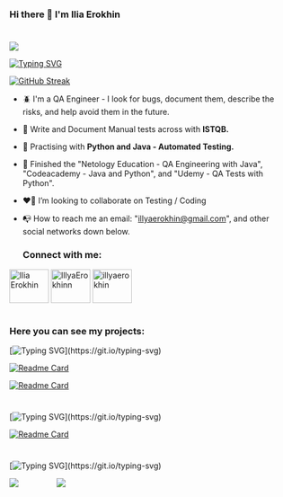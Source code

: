 ### Hi there 👋 I'm Ilia Erokhin
#
![](https://komarev.com/ghpvc/?username=Ilya-Erokhin)

[![Typing SVG](https://readme-typing-svg.herokuapp.com?color=%2336BCF7&lines=I'm+currently+a+QA+Engineer)](https://git.io/typing-svg)

[![GitHub Streak](https://github-readme-streak-stats.herokuapp.com/?user=Ilya-Erokhin)](https://git.io/streak-stats)


- 🪲 I'm a QA Engineer - I look for bugs, document them, describe the risks, and help avoid them in the future.
- 📜 Write and Document Manual tests across with **ISTQB.**
- 🧠 Practising with **Python and Java - Automated Testing.**
- 🎌 Finished the "Netology Education - QA Engineering with Java", "Codeacademy - Java and Python", and "Udemy - QA Tests with Python".
- ❤️‍🔥 I’m looking to collaborate on Testing / Coding
- 📭 How to reach me an email: "illyaerokhin@gmail.com", and other social networks down below.


  ### Connect with me:
  <p align="left">
<a href="https://www.linkedin.com/in/ilia-erokhin-aa93ba21a/" target="blank"><img align="center" src="https://www.svgrepo.com/show/452047/linkedin-1.svg" alt="Ilia Erokhin" height="60" width="70" /></a>
<a href="https://t.me/IllyaErokhinn" target="blank"><img align="center" src="https://www.svgrepo.com/show/343522/telegram-communication-chat-interaction-network-connection.svg" alt="IllyaErokhinn" height="60" width="70" /></a>
<a href="https://twitter.com/illyaerokhin" target="blank"><img align="center" src="https://www.svgrepo.com/show/475689/twitter-color.svg" alt="illyaerokhin" height="60" width="70" /></a>
  </p>

#
  
### Here you can see my projects:

[![Typing SVG](https://readme-typing-svg.herokuapp.com?color=%2336BCF7&lines=Python+projects:)](https://git.io/typing-svg)

[![Readme Card](https://github-readme-stats.vercel.app/api/pin/?username=Ilya-Erokhin&repo=App-RestAPI-Project)](https://github.com/Ilya-Erokhin/App-RestAPI-Project)

[![Readme Card](https://github-readme-stats.vercel.app/api/pin/?username=Ilya-Erokhin&repo=AcceptanceAndBrowsrewAuto)](https://github.com/Ilya-Erokhin/AcceptanceAndBrowsrewAuto)

#

[![Typing SVG](https://readme-typing-svg.herokuapp.com?color=%2336BCF7&lines=Java+projects:)](https://git.io/typing-svg)

[![Readme Card](https://github-readme-stats.vercel.app/api/pin/?username=Ilya-Erokhin&repo=AlfaBankTourProject)](https://github.com/Ilya-Erokhin/AlfaBankTourProject)

#

[![Typing SVG](https://readme-typing-svg.herokuapp.com?color=%2336BCF7&lines=My+Top+Langs:)](https://git.io/typing-svg)


<div style="display: flex; flex-direction: row;">
  <img src="http://github-profile-summary-cards.vercel.app/api/cards/repos-per-language?username=Ilya-Erokhin&theme=default" style="flex: 1;">
  <a href="https://github.com/Ilya-Erokhin/github-readme-stats" style="flex: 5;">
    <img src="https://github-readme-stats.vercel.app/api/top-langs/?username=Ilya-Erokhin&langs_count=4&layout=compact">
  </a>
</div>
